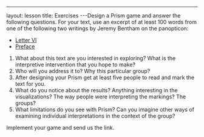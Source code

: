 ---
layout: lesson
title:  Exercises
---Design a Prism game and answer the following questions. For your text, use an excerpt of at least 100 words from one of the following two writings by Jeremy Bentham on the panopticon:

* [Letter VI](/textanalysiscoursebook/book/http:/oll.libertyfund.org/titles/bentham-the-works-of-jeremy-bentham-vol-4#lf0872-04_label_299)
* [Preface](/textanalysiscoursebook/book/http:/oll.libertyfund.org/titles/bentham-the-works-of-jeremy-bentham-vol-4#lf0872-04_head_014)


1. What about this text are you interested in exploring? What is the interpretive intervention that you hope to make?
2. Who will you address it to? Why this particular group?
3. After designing your Prism get at least five people to read and mark the text for you.
4. What do you notice about the results? Anything interesting in the visualizations? The way people were interpreting the markings? The groups?
5. What limitations do you see with Prism? Can you imagine other ways of examining individual interpretations in the context of the group?

Implement your game and send us the link.